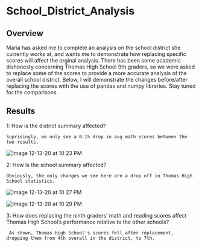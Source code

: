 # School_District_Analysis

## Overview

  Maria has asked me to complete an analysis on the school district she currently works at, and wants me to demonstrate how replacing specific scores will affect the orginal analysis. There has been some academic dishonesty concerning Thomas High School 9th graders, so we were asked to replace some of the scores to provide a more accurate analysis of the overall school district. Below, I will demonstrate the changes before/after replacing the scores with the use of pandas and numpy libraries. Stay tuned for the comparisons.

## Results 

1: How is the district summary affected?
 
    Suprisingly, we only see a 0.1% drop in avg math scores between the two results.
   
   ![Image 12-13-20 at 10 23 PM](https://user-images.githubusercontent.com/74481469/102047309-e2d38f80-3d91-11eb-9457-001f7dbf1a8f.jpeg)

2: How is the school summary affected?

    Obviously, the only changes we see here are a drop off in Thomas High School statistics.
    
   ![Image 12-13-20 at 10 27 PM](https://user-images.githubusercontent.com/74481469/102047825-ce43c700-3d92-11eb-98b7-91e9d36b8f97.jpeg)
   
![Image 12-13-20 at 10 29 PM](https://user-images.githubusercontent.com/74481469/102047858-e3b8f100-3d92-11eb-85d7-9e630435d015.jpeg)

3: How does replacing the ninth graders’ math and reading scores affect Thomas High School’s performance relative to the other schools?

     As shown, Thomas High School's scores fell after replacement, dropping them from 4th overall in the district, to 7th.
    
